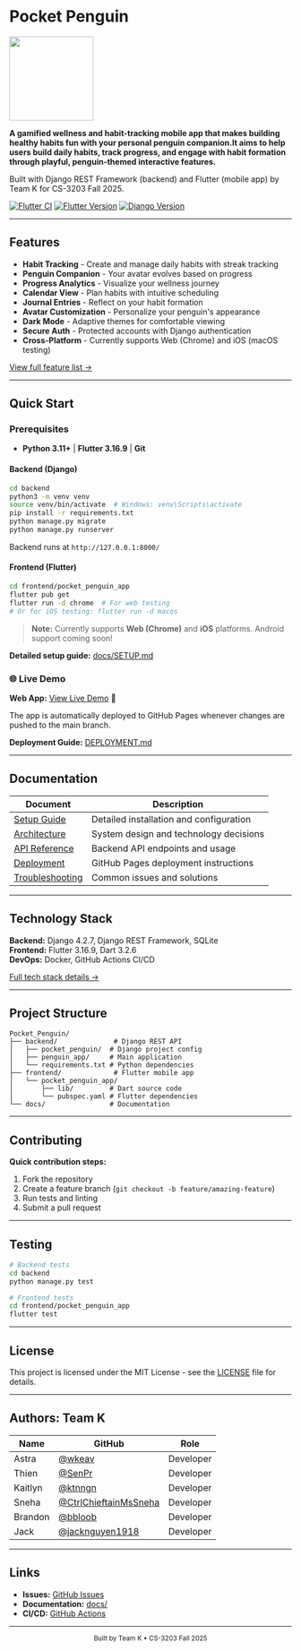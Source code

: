 # Pocket Penguin

<img src="https://media.discordapp.net/attachments/1409584507237044415/1415797929427468388/image.png?ex=68c52cd2&is=68c3db52&hm=f2af49d2b3fbe3d054efa6506f9284a934079e6093a0997ac8a90f90172fb894&=&format=webp&quality=lossless&width=640&height=640" width=150 height=150>

**A gamified wellness and habit-tracking mobile app that makes building healthy habits fun with your personal penguin companion.It aims to help users build daily habits, track progress, and engage with habit formation through playful, penguin-themed interactive features.**

Built with Django REST Framework (backend) and Flutter (mobile app) by Team K for CS-3203 Fall 2025.

[![Flutter CI](https://github.com/wkeav/Pocket_Penguin/workflows/Flutter%20CI/badge.svg)](https://github.com/wkeav/Pocket_Penguin/actions)
[![Flutter Version](https://img.shields.io/badge/Flutter-3.16.9-02569B?logo=flutter)](https://flutter.dev)
[![Django Version](https://img.shields.io/badge/Django-4.2.7-092E20?logo=django)](https://www.djangoproject.com/)

---

## Features

- **Habit Tracking** - Create and manage daily habits with streak tracking
- **Penguin Companion** - Your avatar evolves based on progress
- **Progress Analytics** - Visualize your wellness journey
- **Calendar View** - Plan habits with intuitive scheduling
- **Journal Entries** - Reflect on your habit formation
- **Avatar Customization** - Personalize your penguin's appearance
- **Dark Mode** - Adaptive themes for comfortable viewing
- **Secure Auth** - Protected accounts with Django authentication
- **Cross-Platform** - Currently supports Web (Chrome) and iOS (macOS testing)

[View full feature list →](docs/FEATURES.md)

---

## Quick Start

### Prerequisites

- **Python 3.11+** | **Flutter 3.16.9** | **Git**

#### Backend (Django)
```bash
cd backend
python3 -m venv venv
source venv/bin/activate  # Windows: venv\Scripts\activate
pip install -r requirements.txt
python manage.py migrate
python manage.py runserver
```
Backend runs at `http://127.0.0.1:8000/`

#### Frontend (Flutter)
```bash
cd frontend/pocket_penguin_app
flutter pub get
flutter run -d chrome  # For web testing
# Or for iOS testing: flutter run -d macos
```

> **Note:** Currently supports **Web (Chrome)** and **iOS** platforms. Android support coming soon!

**Detailed setup guide:** [docs/SETUP.md](docs/SETUP.md)

### 🌐 Live Demo

**Web App:** [View Live Demo](https://wkeav.github.io/Pocket_Penguin/) 🚀

The app is automatically deployed to GitHub Pages whenever changes are pushed to the main branch.

**Deployment Guide:** [DEPLOYMENT.md](DEPLOYMENT.md)

---

## Documentation

| Document | Description |
|----------|-------------|
| [Setup Guide](docs/SETUP.md) | Detailed installation and configuration |
| [Architecture](docs/ARCHITECTURE.md) | System design and technology decisions |
| [API Reference](docs/API.md) | Backend API endpoints and usage |
| [Deployment](DEPLOYMENT.md) | GitHub Pages deployment instructions |
| [Troubleshooting](docs/TROUBLESHOOTING.md) | Common issues and solutions |

---

## Technology Stack

**Backend:** Django 4.2.7, Django REST Framework, SQLite  
**Frontend:** Flutter 3.16.9, Dart 3.2.6  
**DevOps:** Docker, GitHub Actions CI/CD

[Full tech stack details →](docs/ARCHITECTURE.md)

---

## Project Structure

```
Pocket_Penguin/
├── backend/              # Django REST API
│   ├── pocket_penguin/  # Django project config
│   ├── penguin_app/     # Main application
│   └── requirements.txt # Python dependencies
├── frontend/             # Flutter mobile app
│   └── pocket_penguin_app/
│       ├── lib/         # Dart source code
│       └── pubspec.yaml # Flutter dependencies
└── docs/                # Documentation
```

---

## Contributing

**Quick contribution steps:**
1. Fork the repository
2. Create a feature branch (`git checkout -b feature/amazing-feature`)
3. Run tests and linting
4. Submit a pull request

---

## Testing

```bash
# Backend tests
cd backend
python manage.py test

# Frontend tests
cd frontend/pocket_penguin_app
flutter test
```

---

## License

This project is licensed under the MIT License - see the [LICENSE](LICENSE) file for details.

---

## Authors: Team K

| Name | GitHub | Role |
|------|--------|------|
| Astra | [@wkeav](https://github.com/wkeav) | Developer |
| Thien | [@SenPr](https://github.com/SenPr) | Developer |
| Kaitlyn | [@ktnngn](https://github.com/ktnngn) | Developer |
| Sneha | [@CtrlChieftainMsSneha](https://github.com/CtrlChieftainMsSneha) | Developer |
| Brandon | [@bbloob](https://github.com/bbloob) | Developer |
| Jack | [@jacknguyen1918](https://github.com/jacknguyen1918) | Developer |

---

## Links

- **Issues:** [GitHub Issues](https://github.com/wkeav/Pocket_Penguin/issues)
- **Documentation:** [docs/](docs/)
- **CI/CD:** [GitHub Actions](https://github.com/wkeav/Pocket_Penguin/actions)

---

<p align="center">
  <sub>Built by Team K • CS-3203 Fall 2025</sub>
</p>
